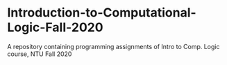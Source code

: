 # Introduction-to-Computational-Logic-Fall-2020
A repository containing programming assignments of Intro to Comp. Logic course, NTU Fall 2020
